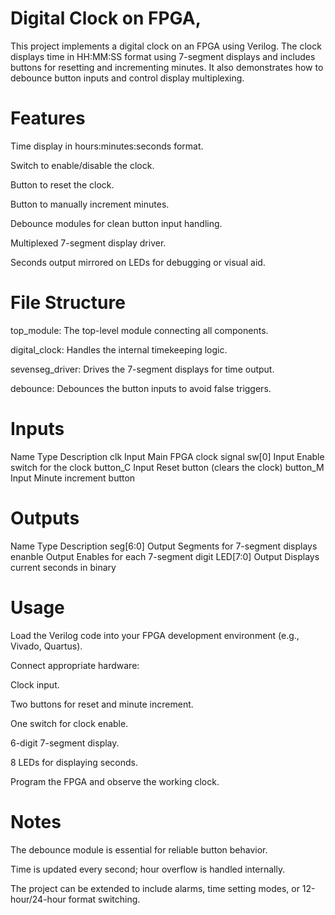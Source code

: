 # Digital Clock on FPGA,
This project implements a digital clock on an FPGA using Verilog. 
The clock displays time in HH:MM:SS format using 7-segment displays and includes buttons for resetting and incrementing minutes.
It also demonstrates how to debounce button inputs and control display multiplexing.

# Features
Time display in hours:minutes:seconds format.

Switch to enable/disable the clock.

Button to reset the clock.

Button to manually increment minutes.

Debounce modules for clean button input handling.

Multiplexed 7-segment display driver.

Seconds output mirrored on LEDs for debugging or visual aid.

# File Structure
top_module: The top-level module connecting all components.

digital_clock: Handles the internal timekeeping logic.

sevenseg_driver: Drives the 7-segment displays for time output.

debounce: Debounces the button inputs to avoid false triggers.

# Inputs
Name	       Type	     Description
clk	         Input	   Main FPGA clock signal
sw[0]	       Input	   Enable switch for the clock
button_C	   Input	   Reset button (clears the clock)
button_M	   Input	   Minute increment button

# Outputs
Name	       Type	     Description
seg[6:0]	   Output	   Segments for 7-segment displays
enanble	     Output	   Enables for each 7-segment digit
LED[7:0]	   Output	   Displays current seconds in binary

# Usage
Load the Verilog code into your FPGA development environment (e.g., Vivado, Quartus).

Connect appropriate hardware:

Clock input.

Two buttons for reset and minute increment.

One switch for clock enable.

6-digit 7-segment display.

8 LEDs for displaying seconds.

Program the FPGA and observe the working clock.

# Notes
The debounce module is essential for reliable button behavior.

Time is updated every second; hour overflow is handled internally.

The project can be extended to include alarms, time setting modes, or 12-hour/24-hour format switching.
